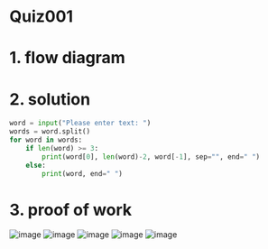 # Quiz001

# 1. flow diagram

# 2. solution

```.py
word = input("Please enter text: ")
words = word.split()
for word in words:
    if len(word) >= 3:
        print(word[0], len(word)-2, word[-1], sep="", end=" ")
    else:
        print(word, end=" ")
```
# 3. proof of work
![image](https://github.com/AntGra25/unit1-CS24/assets/142757981/ef0856df-1dff-4662-b00d-8351b05f1f38)
![image](https://github.com/AntGra25/unit1-CS24/assets/142757981/7aed7f99-ba1d-408a-ad6e-5a76383f9b9e)
![image](https://github.com/AntGra25/unit1-CS24/assets/142757981/de06f22a-5595-43df-aef5-e6b187fc5181)
![image](https://github.com/AntGra25/unit1-CS24/assets/142757981/ae0a0205-21a8-49dd-bb52-6a0453ebbc8b)
![image](https://github.com/AntGra25/unit1-CS24/assets/142757981/555952d8-e1c2-4e55-8092-2699fa5138e8)
